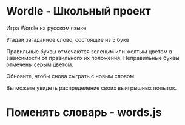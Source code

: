 # Wordle - Школьный проект
Игра Wordle на русском языке

Угадай загаданное слово, состоящее из 5 букв

Правильные буквы отмечаются зеленым или желтым цветом в зависимости от правильного их положения. Неправильные буквы отмечены серым цветом.

Обновите, чтобы снова сыграть с новым словом.

Вы можете увидеть распределение своих выигрышных попыток.
# Поменять словарь - words.js
